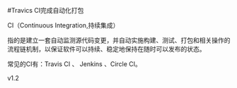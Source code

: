 #Travics CI完成自动化打包

CI（Continuous Integration,持续集成）

指的是建立一套自动监测源代码变更，并自动实施构建、测试、打包和相关操作的流程链机制，以保证软件可以持续、稳定地保持在随时可以发布的状态。


常见的CI有：Travis CI 、 Jenkins 、Circle CI。


v1.2